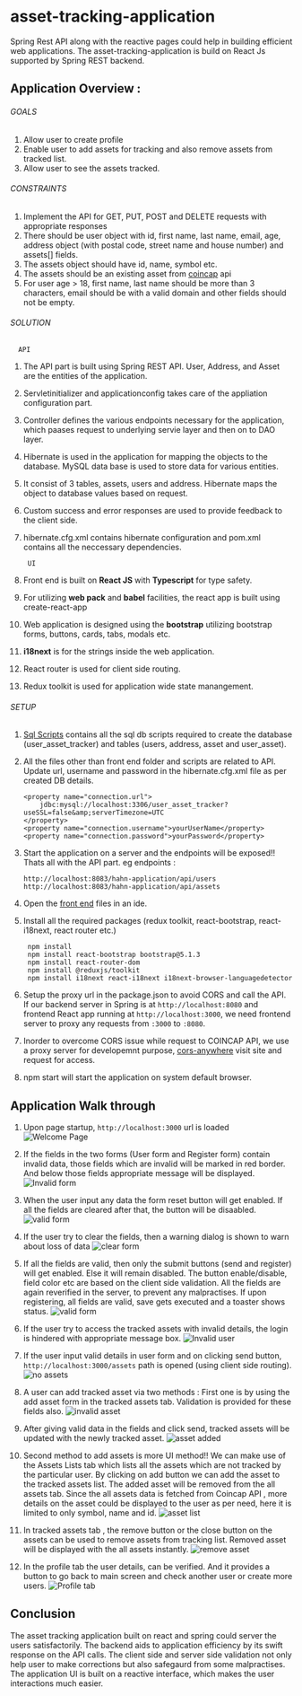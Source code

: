 # asset-tracking-application

Spring Rest API along with the reactive pages could help in building efficient web applications. The asset-tracking-application is build on
React Js supported by Spring REST backend.
 									      
## Application Overview :

  ###### GOALS
   1. Allow user to create profile
   2. Enable user to add assets for tracking and also remove assets from tracked list.
   3. Allow user to see the assets tracked.
      
###### CONSTRAINTS
   1. Implement the API for GET, PUT, POST and DELETE requests with appropriate responses
   2. There should be user object with id, first name, last name, email, age, address object (with postal code, street name and house
       number) and assets[] fields.
   3. The assets object should have id, name, symbol etc.
   4. The assets should be an existing asset from [coincap](https://api.coincap.io/v2/assets) api
   5. For user age > 18, first name, last name should be more than 3 characters, email should be with a valid domain and other fields should not be empty.
      
 ###### SOLUTION
      
      API
      
  1. The API part is built using Spring REST API. User, Address, and Asset are the entities of the application.
  2. Servletinitializer and applicationconfig takes care of the appliation configuration part.
  3. Controller defines the various endpoints necessary for the application, which paases request to underlying servie layer and 
       then on to DAO layer. 
  4. Hibernate is used in the application for mapping the objects to the database. MySQL data base is used to store data for various
       entities.
  5. It consist of 3 tables, assets, users and address. Hibernate maps the object to database values based on request.
  6. Custom success and error responses are used to provide feedback to the client side.
  7. hibernate.cfg.xml contains hibernate configuration and pom.xml contains all the neccessary dependencies.
      
          UI
      
  1. Front end is built on **React JS** with **Typescript** for type safety.
  2. For utilizing **web pack** and **babel** facilities, the react app is built using create-react-app
  3. Web application is designed using the **bootstrap** utilizing bootstrap forms, buttons, cards, tabs, modals etc.
  4. **i18next** is for the strings inside the web application.
  5. React router is used for client side routing.
  6. Redux toolkit is used for application wide state manangement.
      
 ###### SETUP
      
   1. [Sql Scripts](https://github.com/mathews-sunny/asset-tracking-application/tree/master/Scripts/) contains all the sql db scripts
      required to create the database (user_asset_tracker) and tables (users, address, asset and user_asset). 
   2. All the files other than front end folder and scripts are related to API. Update url, username and password in the 
      hibernate.cfg.xml file as per created DB details.
      
          <property name="connection.url">
              jdbc:mysql://localhost:3306/user_asset_tracker?useSSL=false&amp;serverTimezone=UTC
          </property>
          <property name="connection.username">yourUserName</property>
          <property name="connection.password">yourPassword</property>
        
   3. Start the application on a server and the endpoints will be exposed!! Thats all with the API part. eg endpoints :
   
          http://localhost:8083/hahn-application/api/users
          http://localhost:8083/hahn-application/api/assets 
        
  4. Open the [front end](https://github.com/mathews-sunny/asset-tracking-application/tree/master/Front%20End) files in an ide. 
  5. Install all the required packages (redux toolkit, react-bootstrap, react-i18next, react router etc.)
  
          npm install 
          npm install react-bootstrap bootstrap@5.1.3
          npm install react-router-dom
          npm install @reduxjs/toolkit
          npm install i18next react-i18next i18next-browser-languagedetector
              
  6. Setup the proxy url in the package.json to avoid CORS and call the API. If our backend server in Spring is at `http://localhost:8080` and  
        frontend React app running at `http://localhost:3000`, we need frontend server to proxy any requests from `:3000` to `:8080`.
 7. Inorder to overcome CORS issue while request to COINCAP API, we use a proxy server for developemnt purpose, [cors-anywhere](https://cors-anywhere.herokuapp.com/) 
        visit site and request for access.
  8. npm start will start the application on system default browser.
        
   ## Application Walk through
   
   1. Upon page startup, `http://localhost:3000` url is loaded
 ![Welcome Page](https://github.com/mathews-sunny/asset-tracking-application/blob/master/application%20screenshots/intro.png?raw=true)
 
  2. If the fields in the two forms (User form and Register form) contain invalid data, those fields which are invalid will be marked in red border. 
   And below those fields appropriate message will be displayed. 
  ![Invalid form](https://github.com/mathews-sunny/asset-tracking-application/blob/master/application%20screenshots/invalid%20field.png?raw=true)
  
  3. When the user input any data the form reset button will get enabled. If all the fields are cleared after that, the button will be disaabled.
  ![valid form](https://github.com/mathews-sunny/asset-tracking-application/blob/master/application%20screenshots/valid.png?raw=true)
  
  4. If the user try to clear the fields, then a warning dialog is shown to warn about loss of data
  ![clear form](https://github.com/mathews-sunny/asset-tracking-application/blob/master/application%20screenshots/clear%20fields.png?raw=true)
  
  5. If all the fields are valid, then only the submit buttons (send and register) will get enabled. Else it will remain disabled. The button enable/disable, field color
   etc are based on the client side validation. All the fields are again reverified in the server, to prevent any malpractises. If upon registering, all fields are valid, 
   save gets executed and a toaster shows status.
   ![valid form](https://github.com/mathews-sunny/asset-tracking-application/blob/master/application%20screenshots/user%20created.png?raw=true)
   
  6. If the user try to access the tracked assets with invalid details, the login is hindered with appropriate message box.
  ![Invalid user](https://github.com/mathews-sunny/asset-tracking-application/blob/master/application%20screenshots/invalid%20track.png?raw=true)
  
  7. If the user input valid details in user form and on clicking send button, `http://localhost:3000/assets` path is opened (using client side routing).
    ![no assets](https://github.com/mathews-sunny/asset-tracking-application/blob/master/application%20screenshots/tracked%20assets%20without%20data.png?raw=true)
    
  8. A user can add tracked asset via two methods : First one is by using the add asset form in the tracked assets tab. Validation is provided for these fields also.
  ![invalid asset](https://github.com/mathews-sunny/asset-tracking-application/blob/master/application%20screenshots/invalid%20asset.png?raw=true)
  
  9. After giving valid data in the fields and click send, tracked assets will be updated with the newly tracked asset.
  ![asset added](https://github.com/mathews-sunny/asset-tracking-application/blob/master/application%20screenshots/added%20asset.png?raw=true)
  
  10. Second method to add assets is more UI method!! We can make use of the Assets Lists tab which lists all the assets which are not tracked by the particular user. By clicking
  on add button we can add the asset to the tracked assets list. The added asset will be removed from the all assets tab. Since the all assets data is fetched from Coincap API ,
  more details on the asset could be displayed to the user as per need, here it is limited to only symbol, name and id.
  ![asset list](https://github.com/mathews-sunny/asset-tracking-application/blob/master/application%20screenshots/assets%20list.png?raw=true)
  
  11. In tracked assets tab , the remove button or the close button on the assets can be used to remove assets from tracking list. Removed asset will be displayed with the 
  all assets instantly.
    ![remove asset](https://github.com/mathews-sunny/asset-tracking-application/blob/master/application%20screenshots/remove.png?raw=true)
    
  12. In the profile tab the user details, can be verified. And it provides a button to go back to main screen and check another user or create more users.
  ![Profile tab](https://github.com/mathews-sunny/asset-tracking-application/blob/master/application%20screenshots/user%20profile.png?raw=true)
    
  ## Conclusion 
  The asset tracking application built on react and spring could server the users satisfactorily. The backend aids to application efficiency by its swift response on the API
  calls. The client side and server side validation not only help user to make corrections but also safegaurd from some malpractises. The application UI is built on a reactive       interface, which makes the user interactions much easier.
